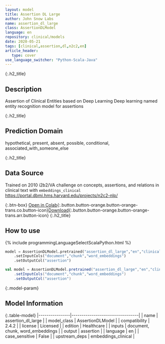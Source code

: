 ```yaml
---
layout: model
title: Assertion DL Large
author: John Snow Labs
name: assertion_dl_large
class: AssertionDLModel
language: en
repository: clinical/models
date: 2020-05-21
tags: [clinical,assertion,dl,n2c2,en]
article_header:
   type: cover
use_language_switcher: "Python-Scala-Java"
---
```


{:.h2_title}
## Description
Assertion of Clinical Entities based on Deep Learning
Deep learning named entity recognition model for assertions 

{:.h2_title}
## Prediction Domain
hypothetical, present, absent, possible, conditional, associated_with_someone_else

{:.h2_title}
## Data Source
Trained on 2010 i2b2/VA challenge on concepts, assertions, and relations in clinical text with `embeddings_clinical`
https://portal.dbmi.hms.harvard.edu/projects/n2c2-nlp/

{:.btn-box}
[Open in Colab](https://github.com/JohnSnowLabs/spark-nlp-workshop/blob/master/tutorials/Certification_Trainings/Healthcare/2.Clinical_Assertion_Model.ipynb){:.button.button-orange.button-orange-trans.co.button-icon}[Download](https://s3.amazonaws.com/auxdata.johnsnowlabs.com/clinical/models/assertion_dl_large_en_2.5.0_2.4_1590022282256.zip){:.button.button-orange.button-orange-trans.arr.button-icon}
{:.h2_title}
## How to use 
<div class="tabs-box" markdown="1">

{% include programmingLanguageSelectScalaPython.html %}

```python
model = AssertionDLModel.pretrained("assertion_dl_large","en","clinical/models")
	.setInputCols("document","chunk","word_embeddings")
	.setOutputCol("assertion")
```

```scala
val model = AssertionDLModel.pretrained("assertion_dl_large","en","clinical/models")
	.setInputCols("document","chunk","word_embeddings")
	.setOutputCol("assertion")
```
</div>



{:.model-param}
## Model Information

{:.table-model}
|----------------|----------------------------------|
| name           | assertion_dl_large               |
| model_class    | AssertionDLModel                 |
| compatibility  | 2.4.2                            |
| license        | Licensed                         |
| edition        | Healthcare                       |
| inputs         | document, chunk, word_embeddings |
| output         | assertion                        |
| language       | en                               |
| case_sensitive | False                            |
| upstream_deps  | embeddings_clinical              |

